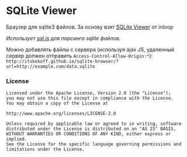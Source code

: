 SQLite Viewer
============


Браузер для sqlite3 файлов. За основу взят [SQLite Viewer](https://github.com/inloop/sqlite-viewer) от inloop

*Использует [sql.js](https://github.com/sql-js/sql.js/) для парсинга sqlite файлов.*


Можно добавлять файлы с сервера (используя ajax JS, удаленный сервер должен отправить `Access-Control-Allow-Origin:*`):
`http://itskekoff.github.io/sqlite-browser/?url=http://example.com/data.sqlite`

### License
    Licensed under the Apache License, Version 2.0 (the "License");
    you may not use this file except in compliance with the License.
    You may obtain a copy of the License at
    
    http://www.apache.org/licenses/LICENSE-2.0
    
    Unless required by applicable law or agreed to in writing, software
    distributed under the License is distributed on an "AS IS" BASIS,
    WITHOUT WARRANTIES OR CONDITIONS OF ANY KIND, either express or implied.
    See the License for the specific language governing permissions and
    limitations under the License.
